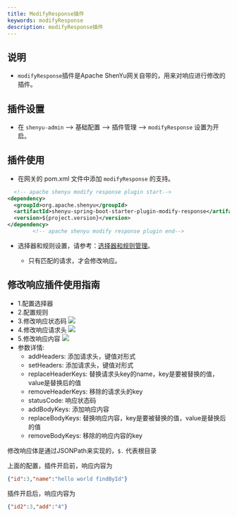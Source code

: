 ```yaml
---
title: ModifyResponse插件
keywords: modifyResponse
description: modifyResponse插件
---
```


## 说明

* `modifyResponse`插件是Apache ShenYu网关自带的，用来对响应进行修改的插件。


## 插件设置

-  在 `shenyu-admin` --> 基础配置 --> 插件管理 --> `modifyResponse` 设置为开启。

## 插件使用

* 在网关的 pom.xml 文件中添加 `modifyResponse` 的支持。

```xml
  <!-- apache shenyu modify response plugin start-->
<dependency>
  <groupId>org.apache.shenyu</groupId>
  <artifactId>shenyu-spring-boot-starter-plugin-modify-response</artifactId>
  <version>${project.version}</version>
</dependency>
        <!-- apache shenyu modify response plugin end-->
```

* 选择器和规则设置，请参考：[选择器和规则管理](../selector-and-rule)。

  * 只有匹配的请求，才会修改响应。


## 修改响应插件使用指南
* 1.配置选择器
* 2.配置规则
* 3.修改响应状态码
![](/img/shenyu/plugin/modify-response/modifyStatus-cn.png)
* 4.修改响应请求头
![](/img/shenyu/plugin/modify-response/modifyHeader-cn.png)
* 5.修改响应内容
![](/img/shenyu/plugin/modify-response/modifyBody-cn.png)
* 参数详情:
  * addHeaders: 添加请求头，键值对形式
  * setHeaders: 添加请求头，键值对形式
  * replaceHeaderKeys: 替换请求头key的name，key是要被替换的值，value是替换后的值
  * removeHeaderKeys: 移除的请求头的key
  * statusCode: 响应状态码
  * addBodyKeys: 添加响应内容
  * replaceBodyKeys: 替换响应内容，key是要被替换的值，value是替换后的值
  * removeBodyKeys: 移除的响应内容的key

修改响应体是通过JSONPath来实现的，`$.` 代表根目录

上面的配置，插件开启前，响应内容为
```json
{"id":3,"name":"hello world findById"}
```
插件开启后，响应内容为
```json
{"id2":3,"add":"4"}
```

